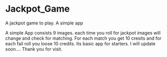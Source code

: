 # Jackpot_Game
A jackpot game to play. A simple app 

A simple App consists 9 images. each time you roll for jackpot images will change and
check for matching.
For each match you get 10 cresits and for each fail roll you loose 10 credits.
Its basic app for starters.
I will update soon.... Thank you for visit.
